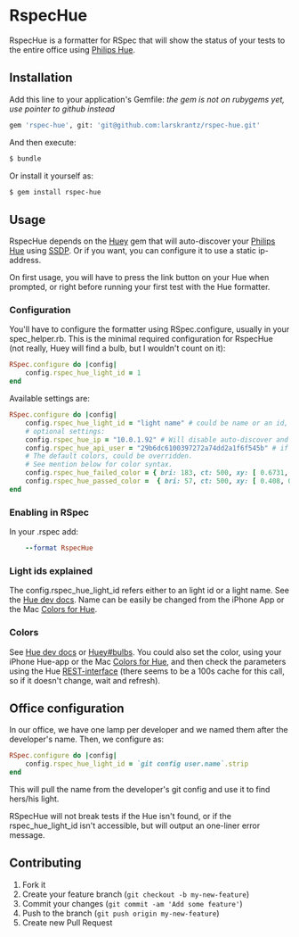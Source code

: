 # RspecHue

RspecHue is a formatter for RSpec that will show the status of your tests to the entire office using [Philips Hue][].

## Installation

Add this line to your application's Gemfile:
_the gem is not on rubygems yet, use pointer to github instead_
```bash
gem 'rspec-hue', git: 'git@github.com:larskrantz/rspec-hue.git'
```

And then execute:

```bash
$ bundle
```

Or install it yourself as:

```bash
$ gem install rspec-hue
```
## Usage

RspecHue depends on the [Huey](https://github.com/Veraticus/huey) gem that will auto-discover your [Philips Hue][] using [SSDP](http://en.wikipedia.org/wiki/Simple_Service_Discovery_Protocol). 
Or if you want, you can configure it to use a static ip-address.

On first usage, you will have to press the link button on your Hue when prompted, or right before running your first test with the Hue formatter.

### Configuration
You'll have to configure the formatter using RSpec.configure, usually in your spec_helper.rb.
This is the minimal required configuration for RspecHue (not really, Huey will find a bulb, but I wouldn't count on it):

```ruby
RSpec.configure do |config|
    config.rspec_hue_light_id = 1 
end
```

Available settings are:

```ruby
RSpec.configure do |config|
    config.rspec_hue_light_id = "light name" # could be name or an id, depending on how you named your lights
    # optional settings: 
    config.rspec_hue_ip = "10.0.1.92" # Will disable auto-discover and use this static ip
    config.rspec_hue_api_user = "29b6dc6100397272a74dd2a1f6f545b" # if you want to use another api user in your Hue 
    # The default colors, could be overridden. 
    # See mention below for color syntax.
    config.rspec_hue_failed_color = { bri: 183, ct: 500, xy: [ 0.6731, 0.3215 ] } # red, default for failing specs
    config.rspec_hue_passed_color =  { bri: 57, ct: 500, xy: [ 0.408, 0.517 ] } # green, default for passing specs
end
```
### Enabling in RSpec
In your .rspec add:

```ruby
    --format RspecHue
```
### Light ids explained
The config.rspec\_hue\_light_id refers either to an light id or a light name. See the [Hue dev docs](http://developers.meethue.com/1_lightsapi.html#11_get_all_lights).
Name can be easily be changed from the iPhone App or the Mac [Colors for Hue](https://itunes.apple.com/se/app/colors-for-hue/id581915465?mt=12).


### Colors
See [Hue dev docs](http://developers.meethue.com/1_lightsapi.html#16_set_light_state) or [Huey#bulbs](https://github.com/Veraticus/huey#bulbs).
You could also set the color, using your iPhone Hue-app or the Mac [Colors for Hue](https://itunes.apple.com/se/app/colors-for-hue/id581915465?mt=12), and then check the parameters using the Hue [REST-interface](http://developers.meethue.com/1_lightsapi.html#14_get_light_attributes_and_state) (there seems to be a 100s cache for this call, so if it doesn't change, wait and refresh).

## Office configuration
In our office, we have one lamp per developer and we named them after the developer's name. Then, we configure as:

```ruby
RSpec.configure do |config|
    config.rspec_hue_light_id = `git config user.name`.strip
end
```

This will pull the name from the developer's git config and use it to find hers/his light.

RSpecHue will not break tests if the Hue isn't found, or if the rspec\_hue\_light\_id isn't accessible, but will output an one-liner error message.

## Contributing

1. Fork it
2. Create your feature branch (`git checkout -b my-new-feature`)
3. Commit your changes (`git commit -am 'Add some feature'`)
4. Push to the branch (`git push origin my-new-feature`)
5. Create new Pull Request

[Philips Hue]: http://www.meethue.com/
